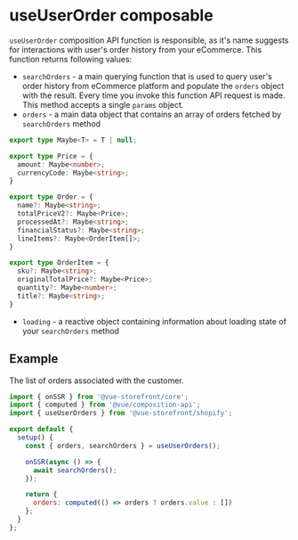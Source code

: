 # useUserOrder composable

`useUserOrder` composition API function is responsible, as it's name suggests for interactions with user's order history from your eCommerce. This function returns following values:

- `searchOrders` - a main querying function that is used to query user's order history from eCommerce platform and populate the `orders` object with the result. Every time you invoke this function API request is made. This method accepts a single `params` object.
- `orders` - a main data object that contains an array of orders fetched by `searchOrders` method
```typescript
export type Maybe<T> = T | null;

export type Price = {
  amount: Maybe<number>;
  currencyCode: Maybe<string>;
}

export type Order = {
  name?: Maybe<string>;
  totalPriceV2?: Maybe<Price>;
  processedAt?: Maybe<string>;
  financialStatus?: Maybe<string>;
  lineItems?: Maybe<OrderItem[]>;
}

export type OrderItem = {
  sku?: Maybe<string>;
  originalTotalPrice?: Maybe<Price>;
  quantity?: Maybe<number>;
  title?: Maybe<string>;
}
```
- `loading` - a reactive object containing information about loading state of your `searchOrders` method

## Example

The list of orders associated with the customer.

```javascript
import { onSSR } from '@vue-storefront/core';
import { computed } from '@vue/composition-api';
import { useUserOrders } from '@vue-storefront/shopify';

export default {
  setup() {
    const { orders, searchOrders } = useUserOrders();

    onSSR(async () => {
      await searchOrders();
    });

    return {
      orders: computed(() => orders ? orders.value : [])
    };
  }
};
```
